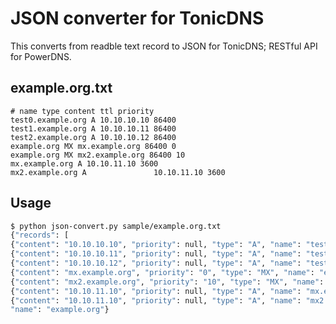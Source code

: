 JSON converter for TonicDNS
===========================

This converts from readble text record to JSON for TonicDNS; RESTful API for PowerDNS.

example.org.txt
---------------

```
# name type content ttl priority
test0.example.org A 10.10.10.10 86400
test1.example.org A 10.10.10.11 86400
test2.example.org A 10.10.10.12 86400
example.org MX mx.example.org 86400 0
example.org MX mx2.example.org 86400 10
mx.example.org A 10.10.11.10 3600
mx2.example.org A               10.10.11.10 3600
```

Usage
-----

```bash
$ python json-convert.py sample/example.org.txt
{"records": [
{"content": "10.10.10.10", "priority": null, "type": "A", "name": "test0.example.org", "ttl": "86400"},
{"content": "10.10.10.11", "priority": null, "type": "A", "name": "test1.example.org", "ttl": "86400"},
{"content": "10.10.10.12", "priority": null, "type": "A", "name": "test2.example.org", "ttl": "86400"},
{"content": "mx.example.org", "priority": "0", "type": "MX", "name": "example.org", "ttl": "86400"},
{"content": "mx2.example.org", "priority": "10", "type": "MX", "name": "example.org", "ttl": "86400"},
{"content": "10.10.11.10", "priority": null, "type": "A", "name": "mx.example.org", "ttl": "3600"},
{"content": "10.10.11.10", "priority": null, "type": "A", "name": "mx2.example.org", "ttl": "3600"}],
"name": "example.org"}
```





